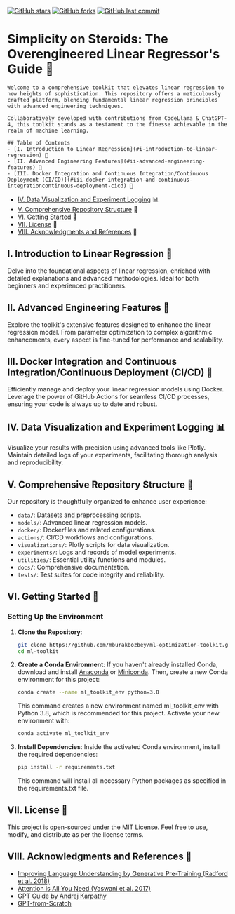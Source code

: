 
[![GitHub stars](https://img.shields.io/github/stars/mburakbozbey/ml-optimization-toolkit.svg)](https://github.com/mburakbozbey/ml-toolkit/stargazers)
[![GitHub forks](https://img.shields.io/github/forks/mburakbozbey/ml-optimization-toolkit.svg)](https://github.com/mburakbozbey/ml-toolkit/network)
[![GitHub last commit](https://img.shields.io/github/last-commit/mburakbozbey/ml-optimization-toolkit.svg)](https://github.com/mburakbozbey/ml-toolkit/commits/master)

# Simplicity on Steroids: The Overengineered Linear Regressor's Guide 🚀

	Welcome to a comprehensive toolkit that elevates linear regression to new heights of sophistication. This repository offers a meticulously crafted platform, blending fundamental linear regression principles with advanced engineering techniques.

	Collaboratively developed with contributions from CodeLlama & ChatGPT-4, this toolkit stands as a testament to the finesse achievable in the realm of machine learning.

	## Table of Contents
	- [I. Introduction to Linear Regression](#i-introduction-to-linear-regression) 📘
	- [II. Advanced Engineering Features](#ii-advanced-engineering-features) 🔩
	- [III. Docker Integration and Continuous Integration/Continuous Deployment (CI/CD)](#iii-docker-integration-and-continuous-integrationcontinuous-deployment-cicd) 🐳
- [IV. Data Visualization and Experiment Logging](#iv-data-visualization-and-experiment-logging) 📊
- [V. Comprehensive Repository Structure](#v-comprehensive-repository-structure) 📂
- [VI. Getting Started](#vi-getting-started) 🚀
- [VII. License](#vii-license) 📄
- [VIII. Acknowledgments and References](#viii-acknowledgments-and-references) 🙏

## I. Introduction to Linear Regression 📘
Delve into the foundational aspects of linear regression, enriched with detailed explanations and advanced methodologies. Ideal for both beginners and experienced practitioners.

## II. Advanced Engineering Features 🔩
Explore the toolkit's extensive features designed to enhance the linear regression model. From parameter optimization to complex algorithmic enhancements, every aspect is fine-tuned for performance and scalability.

## III. Docker Integration and Continuous Integration/Continuous Deployment (CI/CD) 🐳
Efficiently manage and deploy your linear regression models using Docker. Leverage the power of GitHub Actions for seamless CI/CD processes, ensuring your code is always up to date and robust.

## IV. Data Visualization and Experiment Logging 📊
Visualize your results with precision using advanced tools like Plotly. Maintain detailed logs of your experiments, facilitating thorough analysis and reproducibility.

## V. Comprehensive Repository Structure 📂
Our repository is thoughtfully organized to enhance user experience:
- `data/`: Datasets and preprocessing scripts.
- `models/`: Advanced linear regression models.
- `docker/`: Dockerfiles and related configurations.
- `actions/`: CI/CD workflows and configurations.
- `visualizations/`: Plotly scripts for data visualization.
- `experiments/`: Logs and records of model experiments.
- `utilities/`: Essential utility functions and modules.
- `docs/`: Comprehensive documentation.
- `tests/`: Test suites for code integrity and reliability.

## VI. Getting Started 🚀
### Setting Up the Environment
1. **Clone the Repository**:
   ```bash
   git clone https://github.com/mburakbozbey/ml-optimization-toolkit.git
   cd ml-toolkit
   ```

2. **Create a Conda Environment**:
   If you haven't already installed Conda, download and install [Anaconda](https://www.anaconda.com/products/individual) or [Miniconda](https://docs.conda.io/en/latest/miniconda.html). Then, create a new Conda environment for this project:
   ```bash
   conda create --name ml_toolkit_env python=3.8
   ```
   This command creates a new environment named ml_toolkit_env with Python 3.8, which is recommended for this project. Activate your new environment with:
   ```bash
   conda activate ml_toolkit_env
   ```

3. **Install Dependencies**:
   Inside the activated Conda environment, install the required dependencies:
   ```bash
   pip install -r requirements.txt
   ```
   This command will install all necessary Python packages as specified in the requirements.txt file.

## VII. License 📄
This project is open-sourced under the MIT License. Feel free to use, modify, and distribute as per the license terms.

## VIII. Acknowledgments and References 🙏
- [Improving Language Understanding by Generative Pre-Training (Radford et al. 2018)](https://cdn.openai.com/research-covers/language-unsupervised/language_understanding_paper.pdf)
- [Attention is All You Need (Vaswani et al. 2017)](https://arxiv.org/abs/1706.03762)
- [GPT Guide by Andrej Karpathy](https://m.youtube.com/watch?v=kCc8FmEb1nY)
- [GPT-from-Scratch](https://github.com/LaurenceLungo/GPT-from-Scratch)